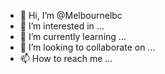 - 👋 Hi, I’m @Melbournelbc
- 👀 I’m interested in ...
- 🌱 I’m currently learning ...
- 💞️ I’m looking to collaborate on ...
- 📫 How to reach me ...

<!---
Melbournelbc/Melbournelbc is a ✨ special ✨ repository because its `README.md` (this file) appears on your GitHub profile.
You can click the Preview link to take a look at your changes.
--->
